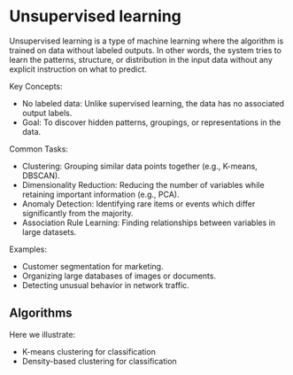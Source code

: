 # Unsupervised learning
Unsupervised learning is a type of machine learning where the algorithm is trained on data without labeled outputs. In other words, the system tries to learn the patterns, structure, or distribution in the input data without any explicit instruction on what to predict.

Key Concepts:
- No labeled data: Unlike supervised learning, the data has no associated output labels.
- Goal: To discover hidden patterns, groupings, or representations in the data.

Common Tasks:
- Clustering: Grouping similar data points together (e.g., K-means, DBSCAN).
- Dimensionality Reduction: Reducing the number of variables while retaining important information (e.g., PCA).
- Anomaly Detection: Identifying rare items or events which differ significantly from the majority.
- Association Rule Learning: Finding relationships between variables in large datasets.

Examples:
- Customer segmentation for marketing.
- Organizing large databases of images or documents.
- Detecting unusual behavior in network traffic.

## Algorithms
Here we illustrate:
- K-means clustering for classification
- Density-based clustering for classification
